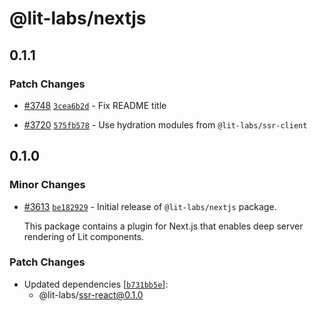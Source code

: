 # @lit-labs/nextjs

## 0.1.1

### Patch Changes

- [#3748](https://github.com/lit/lit/pull/3748) [`3cea6b2d`](https://github.com/lit/lit/commit/3cea6b2d23f294d41c57f8e695575468cc068332) - Fix README title

- [#3720](https://github.com/lit/lit/pull/3720) [`575fb578`](https://github.com/lit/lit/commit/575fb578473031859b59b9ed98634ba091b389f7) - Use hydration modules from `@lit-labs/ssr-client`

## 0.1.0

### Minor Changes

- [#3613](https://github.com/lit/lit/pull/3613) [`be182929`](https://github.com/lit/lit/commit/be18292938062a3b5233016fdac1a72ba6f1eacf) - Initial release of `@lit-labs/nextjs` package.

  This package contains a plugin for Next.js that enables deep server rendering of Lit components.

### Patch Changes

- Updated dependencies [[`b731bb5e`](https://github.com/lit/lit/commit/b731bb5e6d07af2e0ca2de911b781fa3794231cd)]:
  - @lit-labs/ssr-react@0.1.0
